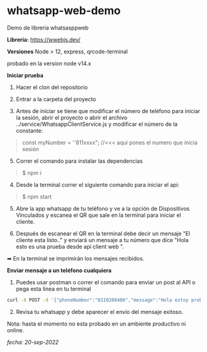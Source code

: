 # whatsapp-web-demo
Demo de libreria whatsasppweb

**Librería:**
https://wwebjs.dev/

**Versiones**
Node > 12, express, qrcode-terminal

probado en la version node v14.x

**Iniciar prueba**

1. Hacer el clon del repositorio

2. Entrar a la carpeta del proyecto

3. Antes de iniciar se tiene que modificar el número de teléfono para iniciar la sesión, abrir el proyecto o abrir el archivo ../service/WhatsappClientService.js y modificar el número de la constante:

>  const myNumber = ''811xxxx"; //<<< aqui pones el numero que inicia sesión

5. Correr el comando para instalar las dependencias

>   $ npm i 

4.  Desde la terminal correr el siguiente comando para iniciar el api:

> $ npm start

5. Abre la app whatsapp de tu teléfono y ve a la opción de Dispositivos Vinculados y escanea el QR que sale en la terminal para iniciar el cliente.

6. Después de escanear el QR en la terminal debe decir un mensaje "El cliente esta listo.." y enviará un mensaje a tu número que dice "Hola esto es una prueba desde api client web ".

➡ En la terminal se imprimirán los mensajes recibidos.

**Enviar  mensaje a un teléfono cualquiera** 

1. Puedes usar postman o correr el comando para enviar un post al API
o pega esta linea en tu terminal
```bash
curl -X POST -d '{"phoneNumber":"8110208406","message":"Hola estoy probando tu api....."}' -H "Content-Type: application/json" http://localhost:5000/whatsapp/send
```
2. Revisa tu whatsapp y debe aparecer el envío del mensaje exitoso.




Nota: hasta el momento no esta probado en un ambiente productivo ni online.


*fecha: 20-sep-2022* 
